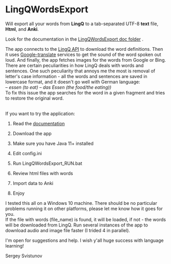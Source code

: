 # LingQWordsExport
Will export all your words from **LingQ** 
to a tab-separated UTF-8 **text** file, **Html**, and **Anki**.

Look for the documentation in the [LingQWordsExport doc folder](https://github.com/SergeyFM/LingQWordsExport/tree/master/doc) .<br>


The app connects to the [LingQ API](https://www.lingq.com/apidocs/index.html) to download the word definitions. Then it uses [Google-translate](https://translate.google.com/) services to get the sound of the word spoken out loud. And finally, the app fetches images for the words from Google or Bing. <br>
There are certain peculiarities in how LingQ deals with words and sentences. One such peculiarity that annoys me the most is removal of letter's case information - all the words and sentences are saved in lowercase format, and it doesn't go well with German language:<br>
_– essen (to eat) – das Essen (the food/the eating))_ <br> To fix this issue the app searches for the word in a given fragment and tries to restore the original word.

<br> If you want to try the application:

1. Read the [documentation](https://github.com/SergeyFM/LingQWordsExport/tree/master/doc)

2. Download the app

3. Make sure you have Java 11+ installed

4. Edit config.ini

5. Run LingQWordsExport_RUN.bat 

6. Review html files with words

7. Import data to Anki

8. Enjoy

I tested this all on a Windows 10 machine. There should be no particular problems running it on other platforms, please let me know how it goes for you. <br>
If the file with words (file_name) is found, it will be loaded, if not - the words will be downloaded from LingQ.
Run several instances of the app to download audio and image file faster (I trided 4 in parallel).

I'm open for suggestions and help. I wish y'all huge success with language learning!

Sergey Svistunov
